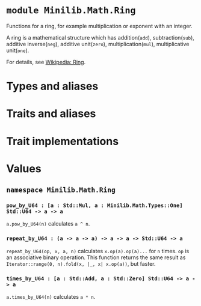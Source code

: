 # `module Minilib.Math.Ring`

Functions for a ring, for example multiplication or exponent with an integer.

A ring is a mathematical structure which has addition(`add`), subtraction(`sub`),
additive inverse(`neg`), additive unit(`zero`),
multiplication(`mul`), multiplicative unit(`one`).

For details, see [Wikipedia: Ring](https://en.wikipedia.org/wiki/Ring_(mathematics)).

# Types and aliases

# Traits and aliases

# Trait implementations

# Values

## `namespace Minilib.Math.Ring`

### `pow_by_U64 : [a : Std::Mul, a : Minilib.Math.Types::One] Std::U64 -> a -> a`

`a.pow_by_U64(n)` calculates `a ^ n`.

### `repeat_by_U64 : (a -> a -> a) -> a -> a -> Std::U64 -> a`

`repeat_by_U64(op, x, a, n)` calculates `x.op(a).op(a)...` for `n` times.
`op` is an associative binary operation.
This function returns the same result as `Iterator::range(0, n).fold(x, |_, x| x.op(a))`,
but faster.

### `times_by_U64 : [a : Std::Add, a : Std::Zero] Std::U64 -> a -> a`

`a.times_by_U64(n)` calculates `a * n`.